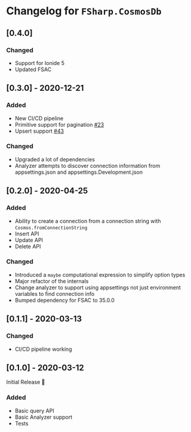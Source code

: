 # Changelog for `FSharp.CosmosDb`

## [0.4.0]

### Changed

- Support for Ionide 5
- Updated FSAC

## [0.3.0] - 2020-12-21

### Added

- New CI/CD pipeline
- Primitive support for pagination [#23](https://github.com/aaronpowell/FSharp.CosmosDb/issues/23)
- Upsert support [#43](https://github.com/aaronpowell/FSharp.CosmosDb/issues/43)

### Changed

- Upgraded a lot of dependencies
- Analyzer attempts to discover connection information from appsettings.json and appsettings.Development.json

## [0.2.0] - 2020-04-25

### Added

- Ability to create a connection from a connection string with `Cosmos.fromConnectionString`
- Insert API
- Update API
- Delete API

### Changed

- Introduced a `maybe` computational expression to simplify option types
- Major refactor of the internals
- Change analyzer to support using appsettings not just environment variables to find connection info
- Bumped dependency for FSAC to 35.0.0

## [0.1.1] - 2020-03-13

### Changed

- CI/CD pipeline working

## [0.1.0] - 2020-03-12

Initial Release :tada:

### Added

- Basic query API
- Basic Analyzer support
- Tests

